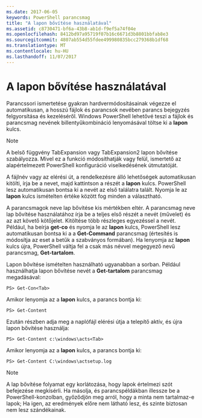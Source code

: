 ```yaml
---
ms.date: 2017-06-05
keywords: PowerShell parancsmag
title: "A lapon bővítése használatával"
ms.assetid: c8730471-bf6a-43b8-ab1d-f9ef5a74f04e
ms.openlocfilehash: 8412bd97a95719f07b16c6671d3b8801bbfab8e3
ms.sourcegitcommit: 4807ab554d55fdee499980835bcc279368b1df68
ms.translationtype: MT
ms.contentlocale: hu-HU
ms.lasthandoff: 11/07/2017
---
```

# <a name="using-tab-expansion"></a>A lapon bővítése használatával
Parancssori ismertetése gyakran hardvermódosításainak végezze el automatikusan, a hosszú fájlok és parancsok nevében parancs bejegyzés felgyorsítása és kezeléséről. Windows PowerShell lehetővé teszi a fájlok és parancsmag nevének billentyűkombináció lenyomásával töltse ki a **lapon** kulcs.

> [!NOTE]
> A belső függvény TabExpansion vagy TabExpansion2 lapon bővítése szabályozza. Mivel ez a funkció módosíthatják vagy felül, ismertető az alapértelmezett PowerShell konfiguráció viselkedésének útmutatóját.

A fájlnév vagy az elérési út, a rendelkezésre álló lehetőségek automatikusan kitölti, írja be a nevet, majd kattintson a részét a **lapon** kulcs. PowerShell lesz automatikusan bontsa ki a nevét az első találatra talált. Nyomja le az **lapon** kulcs ismételten értéke között fog minden a választható.

A parancsmagok neve lap bővítése kis mértékben eltér. A parancsmag neve lap bővítése használatához írja be a teljes első részét a nevét (művelet) és az azt követő kötőjelet. Kitöltése több részleges egyezéssel a nevét. Például, ha beírja **get-co** és nyomja le az **lapon** kulcs, PowerShell lesz automatikusan bontsa ki a a **Get-Command** parancsmag (értesítés is módosítja az eset a betűk a szabványos formában). Ha lenyomja az **lapon** kulcs újra, PowerShell váltja fel a csak más névvel megegyező nevű parancsmag, **Get-tartalom**.

Lapon bővítése ismételten használható ugyanabban a sorban. Például használhatja lapon bővítése nevét a **Get-tartalom** parancsmag megadásával:

```
PS> Get-Con<Tab>
```

Amikor lenyomja az a **lapon** kulcs, a parancs bontja ki:

```
PS> Get-Content
```

Ezután részben adja meg a naplófájl elérési útja a telepítő aktív, és újra lapon bővítése használja:

```
PS> Get-Content c:\windows\acts<Tab>
```

Amikor lenyomja az a **lapon** kulcs, a parancs bontja ki:

```
PS> Get-Content C:\windows\actsetup.log
```

> [!NOTE]
> A lap bővítése folyamat egy korlátozása, hogy lapok értelmezi szót befejezése megkísérli. Ha másolja, és parancspéldákban illessze be a PowerShell-konzolban, győződjön meg arról, hogy a minta nem tartalmaz-e lapok; Ha igen, az eredmények előre nem látható lesz, és szinte biztosan nem lesz szándékainak.


